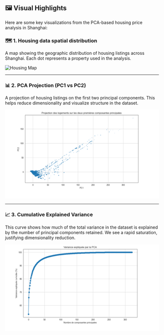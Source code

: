 ## 🖼️ Visual Highlights

Here are some key visualizations from the PCA-based housing price analysis in Shanghai:

### 🗺️ 1. Housing data spatial distribution
A map showing the geographic distribution of housing listings across Shanghai. Each dot represents a property used in the analysis.

![Housing Map](./images/shanghai-housing-map.png)

---

### 📊 2. PCA Projection (PC1 vs PC2)
A projection of housing listings on the first two principal components. This helps reduce dimensionality and visualize structure in the dataset.

![PCA Scatterplot](./images/pca-projection.png)

---

### 📈 3. Cumulative Explained Variance
This curve shows how much of the total variance in the dataset is explained by the number of principal components retained. We see a rapid saturation, justifying dimensionality reduction.

![Explained Variance](./images/pca-explained-variance.png)

